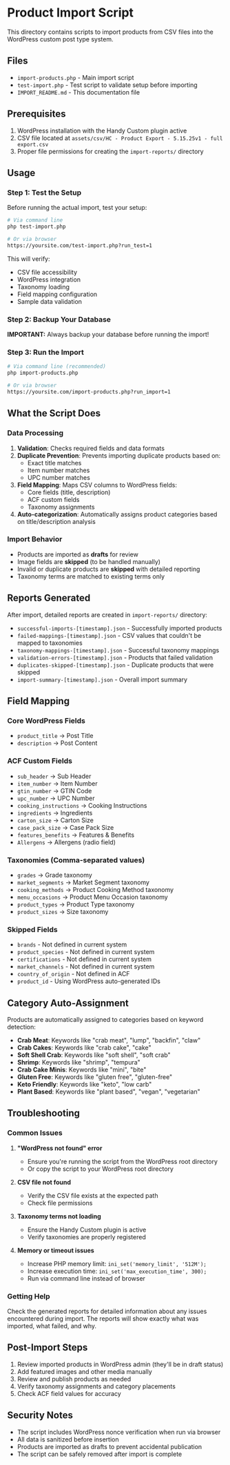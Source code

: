 # Product Import Script

This directory contains scripts to import products from CSV files into the WordPress custom post type system.

## Files

- `import-products.php` - Main import script
- `test-import.php` - Test script to validate setup before importing
- `IMPORT_README.md` - This documentation file

## Prerequisites

1. WordPress installation with the Handy Custom plugin active
2. CSV file located at `assets/csv/HC - Product Export - 5.15.25v1 - full export.csv`
3. Proper file permissions for creating the `import-reports/` directory

## Usage

### Step 1: Test the Setup

Before running the actual import, test your setup:

```bash
# Via command line
php test-import.php

# Or via browser
https://yoursite.com/test-import.php?run_test=1
```

This will verify:
- CSV file accessibility
- WordPress integration
- Taxonomy loading
- Field mapping configuration
- Sample data validation

### Step 2: Backup Your Database

**IMPORTANT:** Always backup your database before running the import!

### Step 3: Run the Import

```bash
# Via command line (recommended)
php import-products.php

# Or via browser
https://yoursite.com/import-products.php?run_import=1
```

## What the Script Does

### Data Processing

1. **Validation**: Checks required fields and data formats
2. **Duplicate Prevention**: Prevents importing duplicate products based on:
   - Exact title matches
   - Item number matches
   - UPC number matches
3. **Field Mapping**: Maps CSV columns to WordPress fields:
   - Core fields (title, description)
   - ACF custom fields
   - Taxonomy assignments
4. **Auto-categorization**: Automatically assigns product categories based on title/description analysis

### Import Behavior

- Products are imported as **drafts** for review
- Image fields are **skipped** (to be handled manually)
- Invalid or duplicate products are **skipped** with detailed reporting
- Taxonomy terms are matched to existing terms only

## Reports Generated

After import, detailed reports are created in `import-reports/` directory:

- `successful-imports-[timestamp].json` - Successfully imported products
- `failed-mappings-[timestamp].json` - CSV values that couldn't be mapped to taxonomies
- `taxonomy-mappings-[timestamp].json` - Successful taxonomy mappings
- `validation-errors-[timestamp].json` - Products that failed validation
- `duplicates-skipped-[timestamp].json` - Duplicate products that were skipped
- `import-summary-[timestamp].json` - Overall import summary

## Field Mapping

### Core WordPress Fields
- `product_title` → Post Title
- `description` → Post Content

### ACF Custom Fields
- `sub_header` → Sub Header
- `item_number` → Item Number
- `gtin_number` → GTIN Code
- `upc_number` → UPC Number
- `cooking_instructions` → Cooking Instructions
- `ingredients` → Ingredients
- `carton_size` → Carton Size
- `case_pack_size` → Case Pack Size
- `features_benefits` → Features & Benefits
- `Allergens` → Allergens (radio field)

### Taxonomies (Comma-separated values)
- `grades` → Grade taxonomy
- `market_segments` → Market Segment taxonomy
- `cooking_methods` → Product Cooking Method taxonomy
- `menu_occasions` → Product Menu Occasion taxonomy
- `product_types` → Product Type taxonomy
- `product_sizes` → Size taxonomy

### Skipped Fields
- `brands` - Not defined in current system
- `product_species` - Not defined in current system
- `certifications` - Not defined in current system
- `market_channels` - Not defined in current system
- `country_of_origin` - Not defined in ACF
- `product_id` - Using WordPress auto-generated IDs

## Category Auto-Assignment

Products are automatically assigned to categories based on keyword detection:

- **Crab Meat**: Keywords like "crab meat", "lump", "backfin", "claw"
- **Crab Cakes**: Keywords like "crab cake", "cake"
- **Soft Shell Crab**: Keywords like "soft shell", "soft crab"
- **Shrimp**: Keywords like "shrimp", "tempura"
- **Crab Cake Minis**: Keywords like "mini", "bite"
- **Gluten Free**: Keywords like "gluten free", "gluten-free"
- **Keto Friendly**: Keywords like "keto", "low carb"
- **Plant Based**: Keywords like "plant based", "vegan", "vegetarian"

## Troubleshooting

### Common Issues

1. **"WordPress not found" error**
   - Ensure you're running the script from the WordPress root directory
   - Or copy the script to your WordPress root directory

2. **CSV file not found**
   - Verify the CSV file exists at the expected path
   - Check file permissions

3. **Taxonomy terms not loading**
   - Ensure the Handy Custom plugin is active
   - Verify taxonomies are properly registered

4. **Memory or timeout issues**
   - Increase PHP memory limit: `ini_set('memory_limit', '512M');`
   - Increase execution time: `ini_set('max_execution_time', 300);`
   - Run via command line instead of browser

### Getting Help

Check the generated reports for detailed information about any issues encountered during import. The reports will show exactly what was imported, what failed, and why.

## Post-Import Steps

1. Review imported products in WordPress admin (they'll be in draft status)
2. Add featured images and other media manually
3. Review and publish products as needed
4. Verify taxonomy assignments and category placements
5. Check ACF field values for accuracy

## Security Notes

- The script includes WordPress nonce verification when run via browser
- All data is sanitized before insertion
- Products are imported as drafts to prevent accidental publication
- The script can be safely removed after import is complete
